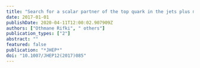```yaml
---
title: "Search for a scalar partner of the top quark in the jets plus missing transverse momentum final state at $sqrts$=13 TeV with the ATLAS detector"
date: 2017-01-01
publishDate: 2020-04-11T12:00:02.907909Z
authors: ["Othmane Rifki", " others"]
publication_types: ["2"]
abstract: ""
featured: false
publication: "*JHEP*"
doi: "10.1007/JHEP12(2017)085"
---
```


